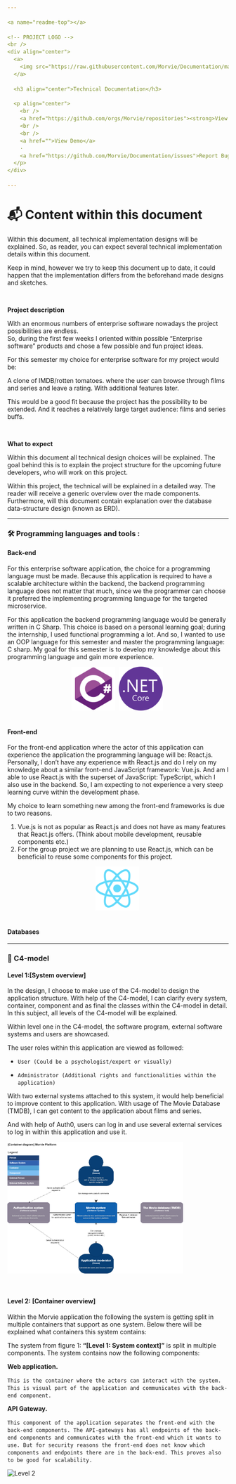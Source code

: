 ```yaml
---

<a name="readme-top"></a>

<!-- PROJECT LOGO -->
<br />
<div align="center">
  <a>
    <img src="https://raw.githubusercontent.com/Morvie/Documentation/main/img/logo.png" alt="Logo" width="250" height="250">
  </a>

  <h3 align="center">Technical Documentation</h3>

  <p align="center">
    <br />
    <a href="https://github.com/orgs/Morvie/repositories"><strong>View repositories»</strong></a>
    <br />
    <br />
    <a href="">View Demo</a>
    ·
    <a href="https://github.com/Morvie/Documentation/issues">Report Bug</a>
  </p>
</div>

---
```


# :mailbox_with_mail: Content within this document

Within this document, all technical implementation designs will be explained. So, as reader, you can expect several technical implementation details within this document.

Keep in mind, however we try to keep this document up to date, it could happen that the implementation differs from the beforehand made designs and sketches.

<br/> 

<strong>Project description</strong>

With an enormous numbers of enterprise software nowadays the project possibilities are endless.  
So, during the first few weeks I oriented within possible “Enterprise software” products and chose a few possible and fun project ideas.

For this semester my choice for enterprise software for my project would be: 

A clone of IMDB/rotten tomatoes. where the user can browse through films and series and leave a rating. With additional features later. 

This would be a good fit because the project has the possibility to be extended. And it reaches a relatively large target audience: films and series buffs.

<br/>

<strong>What to expect</strong>

Within this document all technical design choices will be explained. The goal behind this is to explain the project structure for the upcoming future developers, who will work on this project.

Within this project, the technical will be explained in a detailed way. 
The reader will receive a generic overview over the made components. Furthermore, will this document contain explanation over the database data-structure design (known as ERD).  

---

### :hammer_and_wrench: Programming languages and tools :

<h4><strong>Back-end</strong></h4>

For this enterprise software application, the choice for a programming language must be made. Because this application is required to have a scalable architecture within the backend, the backend programming language does not matter that much, since we the programmer can choose it preferred the implementing programming language for the targeted microservice.

For this application the backend programming language would be generally written in C Sharp. This choice is based on a personal learning goal; during the internship, I used functional programming a lot. And so, I wanted to use an OOP language for this semester and master the programming language: C sharp. My goal for this semester is to develop my knowledge about this programming language and gain more experience.

<div align=center>
  <img src="https://raw.githubusercontent.com/devicons/devicon/1119b9f84c0290e0f0b38982099a2bd027a48bf1/icons/csharp/csharp-original.svg" title="Csharp" alt="Csharp" width="100" height="100"/>&nbsp;
  <img src="https://raw.githubusercontent.com/devicons/devicon/1119b9f84c0290e0f0b38982099a2bd027a48bf1/icons/dotnetcore/dotnetcore-original.svg" title="dotnet" alt="dotnet" width="100" height="100"/>&nbsp;
</div>

<br/>

<h4><strong>Front-end</strong></h4>
For the front-end application where the actor of this application can experience the application the programming language will be: React.js.
Personally, I don’t have any experience with React.js and do I rely on my knowledge about a similar front-end JavaScript framework: Vue.js. And am I able to use React.js with the superset of JavaScript: TypeScript, which I also use in the backend. So, I am expecting to not experience a very steep learning curve within the development phase.

My choice to learn something new among the front-end frameworks is due to two reasons. 
1.	Vue.js is not as popular as React.js and does not have as many features that React.js offers. (Think about mobile development, reusable components etc.)
2.	For the group project we are planning to use React.js, which can be beneficial to reuse some components for this project.

<div align=center>
    <img src="https://raw.githubusercontent.com/devicons/devicon/1119b9f84c0290e0f0b38982099a2bd027a48bf1/icons/react/react-original.svg" title="React" alt="React" width="100" height="100"/>&nbsp;
</div>
</br>

<h4><strong>Databases</strong></h4>



---

### :calling: C4-model
<h4><strong>Level 1:[System overview]</strong></h4>

In the design, I choose to make use of the C4-model to design the application structure. With help of the C4-model, I can clarify every system, container, component and as final the classes within the C4-model in detail. In this subject, all levels of the C4-model will be explained.
	

Within level one in the C4-model, the software program, external software systems and users are showcased. 

The user roles within this application are viewed as followed:

- ```User (Could be a psychologist/expert or visually) ```

- ```Administrator (Additional rights and functionalities within the application) ```


With two external systems attached to this system, it would help beneficial to improve content to this application. With usage of The Movie Database (TMDB), I can get content to the application about films and series. 

And with help of Auth0, users can log in and use several external services to log in within this application and use it.

<img src="./img/Level1[System-context].png" title="Level 1" alt="Level 1" width="400" height="300" align="centre"/>&nbsp;

<br/>

<h4><strong>Level 2: [Container overview]</strong></h4>

Within the Morvie application the following the system is getting split in multiple containers that support as one system. Below there will be explained what containers this system contains:

The system from figure 1: <strong>“[Level 1: System context]”</strong> is split in multiple components. The system contains now the following components:
<br/>

**Web application.**

 ```This is the container where the actors can interact with the system. This is visual part of the application and communicates with the back-end component. ```

**API Gateway.**


```This component of the application separates the front-end with the back-end components. The API-gateways has all endpoints of the back-end components and communicates with the front-end which it wants to use. But for security reasons the front-end does not know which components and endpoints there are in the back-end. This proves also to be good for scalability.```

<img src="./img/Level2[Container diagram]" title="Level 2" alt="Level 2" width="400" height="300" align="centre"/>&nbsp;

